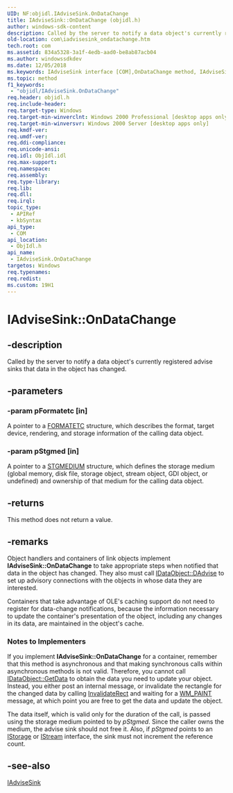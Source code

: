 ```yaml
---
UID: NF:objidl.IAdviseSink.OnDataChange
title: IAdviseSink::OnDataChange (objidl.h)
author: windows-sdk-content
description: Called by the server to notify a data object's currently registered advise sinks that data in the object has changed.
old-location: com\iadvisesink_ondatachange.htm
tech.root: com
ms.assetid: 834a5328-3a1f-4edb-aad0-be8ab87acb04
ms.author: windowssdkdev
ms.date: 12/05/2018
ms.keywords: IAdviseSink interface [COM],OnDataChange method, IAdviseSink.OnDataChange, IAdviseSink::OnDataChange, OnDataChange, OnDataChange method [COM], OnDataChange method [COM],IAdviseSink interface, _ole_iadvisesink_ondatachange, com.iadvisesink_ondatachange, objidl/IAdviseSink::OnDataChange
ms.topic: method
f1_keywords: 
 - "objidl/IAdviseSink.OnDataChange"
req.header: objidl.h
req.include-header: 
req.target-type: Windows
req.target-min-winverclnt: Windows 2000 Professional [desktop apps only]
req.target-min-winversvr: Windows 2000 Server [desktop apps only]
req.kmdf-ver: 
req.umdf-ver: 
req.ddi-compliance: 
req.unicode-ansi: 
req.idl: ObjIdl.idl
req.max-support: 
req.namespace: 
req.assembly: 
req.type-library: 
req.lib: 
req.dll: 
req.irql: 
topic_type:
 - APIRef
 - kbSyntax
api_type:
 - COM
api_location:
 - ObjIdl.h
api_name:
 - IAdviseSink.OnDataChange
targetos: Windows
req.typenames: 
req.redist: 
ms.custom: 19H1
---
```


# IAdviseSink::OnDataChange


## -description


Called by the server to notify a data object's currently registered advise sinks that data in the object has changed.


## -parameters




### -param pFormatetc [in]

A pointer to a <a href="https://docs.microsoft.com/windows/desktop/api/objidl/ns-objidl-formatetc">FORMATETC</a> structure, which describes the format, target device, rendering, and storage information of the calling data object.


### -param pStgmed [in]

A pointer to a <a href="https://docs.microsoft.com/windows/win32/api/objidl/ns-objidl-ustgmedium~r1">STGMEDIUM</a> structure, which defines the storage medium (global memory, disk file, storage object, stream object, GDI object, or undefined) and ownership of that medium for the calling data object.


## -returns



This method does not return a value.




## -remarks



Object handlers and containers of link objects implement <b>IAdviseSink::OnDataChange</b> to take appropriate steps when notified that data in the object has changed. They also must call <a href="https://docs.microsoft.com/windows/desktop/api/objidl/nf-objidl-idataobject-dadvise">IDataObject::DAdvise</a> to set up advisory connections with the objects in whose data they are interested.

Containers that take advantage of OLE's caching support do not need to register for data-change notifications, because the information necessary to update the container's presentation of the object, including any changes in its data, are maintained in the object's cache.

<h3><a id="Notes_to_Implementers"></a><a id="notes_to_implementers"></a><a id="NOTES_TO_IMPLEMENTERS"></a>Notes to Implementers</h3>
If you implement <b>IAdviseSink::OnDataChange</b> for a container, remember that this method is asynchronous and that making synchronous calls within asynchronous methods is not valid. Therefore, you cannot call <a href="https://docs.microsoft.com/windows/desktop/api/objidl/nf-objidl-idataobject-getdata">IDataObject::GetData</a> to obtain the data you need to update your object. Instead, you either post an internal message, or invalidate the rectangle for the changed data by calling <a href="https://docs.microsoft.com/windows/desktop/api/winuser/nf-winuser-invalidaterect">InvalidateRect</a> and waiting for a <a href="https://docs.microsoft.com/windows/desktop/gdi/wm-paint">WM_PAINT</a> message, at which point you are free to get the data and update the object.

The data itself, which is valid only for the duration of the call, is passed using the storage medium pointed to by <i>pStgmed</i>. Since the caller owns the medium, the advise sink should not free it. Also, if <i>pStgmed</i> points to an <a href="https://docs.microsoft.com/windows/desktop/api/objidl/nn-objidl-istorage">IStorage</a> or <a href="https://docs.microsoft.com/windows/desktop/api/objidl/nn-objidl-istream">IStream</a> interface, the sink must not increment the reference count.




## -see-also




<a href="https://docs.microsoft.com/windows/desktop/api/objidl/nn-objidl-iadvisesink">IAdviseSink</a>
 

 

